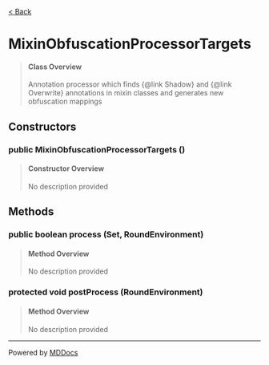 [< Back](../README.md)
# MixinObfuscationProcessorTargets #
>#### Class Overview ####
>Annotation processor which finds {@link Shadow} and {@link Overwrite}
 annotations in mixin classes and generates new obfuscation mappings
## Constructors ##
### public MixinObfuscationProcessorTargets () ###
>#### Constructor Overview ####
>No description provided
>
## Methods ##
### public boolean process (Set, RoundEnvironment) ###
>#### Method Overview ####
>No description provided
>
### protected void postProcess (RoundEnvironment) ###
>#### Method Overview ####
>No description provided
>

---
Powered by [MDDocs](https://github.com/VRCube/MDDocs)